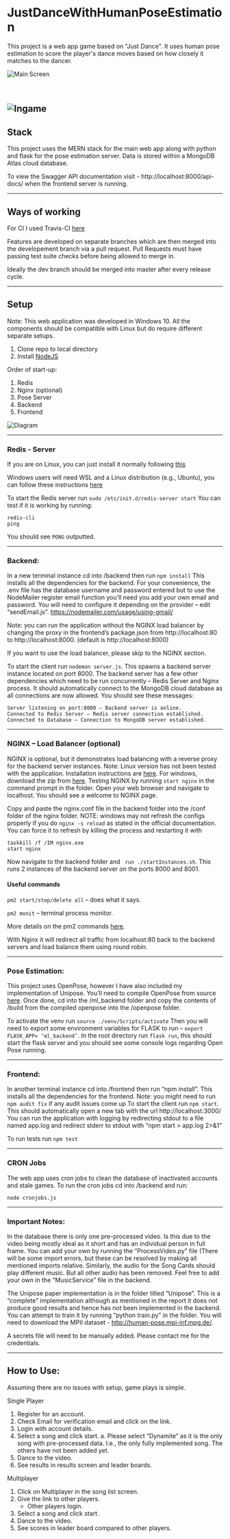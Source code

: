 # JustDanceWithHumanPoseEstimation

This project is a web app game based on "Just Dance".
It uses human pose estimation to score the player's dance moves based on how closely it matches to the dancer. 

![Main Screen](images/mainscreen.png "Main Screen")

<br/>

![Ingame](images/ingame.png "Ingame Screen")
---
## Stack

This project uses the MERN stack for the main web app along with python and flask for the pose estimation server.
Data is stored within a MongoDB Atlas cloud database.

To view the Swagger API documentation visit - http://localhost:8000/api-docs/ when the frontend server is running.


---
## Ways of working

For CI I used Travis-CI [here]()

Features are developed on separate branches which are then merged into the developement branch via a pull request. Pull Requests must have passing test suite checks before being allowed to merge in.

Ideally the dev branch should be merged into master after every release cycle.

---

## Setup
Note: This web application was developed in Windows 10. All the components should be compatible with Linux but do require different separate setups. 
1.	Clone repo to local directory
2.	Install [NodeJS](https://nodejs.org/en/download/)

Order of start-up:
1.	Redis
2.	Nginx (optional)
3.	Pose Server
4.	Backend
5.	Frontend

![Diagram](images/diagram.png)

---
### Redis - Server
If you are on Linux, you can just install it normally following  [this](https://redis.io/topics/quickstart)

Windows users will need WSL and a Linux distribution (e.g., Ubuntu), you can follow these instructions [here](https://redislabs.com/blog/redis-on-windows-10/)

To start the Redis server run ```sudo /etc/init.d/redis-server start```
You can test if it is working by running:
```
redis-cli 
ping
```
You should see `PONG` outputted.
 
---

### Backend:
In a new terminal instance cd into /backend then run ```npm install```
This installs all the dependencies for the backend.
For your convenience, the .env file has the database username and password entered but to use the NodeMailer register email function you’ll need you add your own email and password. You will need to configure it depending on the provider – edit “sendEmail.js”. https://nodemailer.com/usage/using-gmail/

Note: you can run the application without the NGINX load balancer by changing the proxy in the frontend’s package.json from http://localhost:80 to http://localhost:8000. (default is http://localhost:8000)


If you want to use the load balancer, please skip to the NGINX section.

To start the client run ```nodemon server.js```. This spawns a backend server instance located on port 8000. 
The backend server has a few other dependencies which need to be run concurrently – Redis Server and Nginx process. It should automatically connect to the MongoDB cloud database as all connections are now allowed. 
You should see these messages:

```
Server listening on port:8000 – Backend server is online.
Connected to Redis Server – Redis server connection established.
Connected to Database – Connection to MongoDB server established.
```

---

### NGINX – Load Balancer (optional)
NGINX is optional, but it demonstrates load balancing with a reverse proxy for the backend server instances.
Note: Linux version has not been tested with the application. Installation instructions are [here](https://www.nginx.com/resources/wiki/start/topics/tutorials/install/).
For windows, download the zip from [here](https://nginx.org/en/docs/windows.html).
Testing NGINX by running `start nginx` in the command prompt in the folder. Open your web browser and navigate to localhost. You should see a welcome to NGINX page. 

Copy and paste the nginx.conf file in the backend folder into the /conf folder of the nginx folder. 
NOTE: windows may not refresh the configs properly if you do ```nginx -s reload``` as stated in the official documentation.
You can force it to refresh by killing the process and restarting it with
```
taskkill /f /IM nginx.exe
start nginx
```
Now navigate to the backend folder and ``` run ./startInstances.sh```. This runs 2 instances of the backend server on the ports 8000 and 8001.

#### Useful commands
```pm2 start/stop/delete all``` – does what it says.

```pm2 monit``` – terminal process monitor.

More details on the pm2 commands [here](https://www.npmjs.com/package/pm2).

With Nginx it will redirect all traffic from localhost:80 back to the backend servers and load balance them using round robin.

---

### Pose Estimation:
This project uses OpenPose, however I have also included my implementation of Unipose.
You’ll need to compile OpenPose from source [here](https://github.com/CMU-Perceptual-Computing-Lab/openpose/blob/master/doc/installation/0_index.md#compiling-and-running-openpose-from-source).
Once done, cd into the /ml_backend folder and copy the contents of /build from the compiled openpose into the /openpose folder.

To activate the venv run ```source ./venv/Scripts/activate``` 
Then you will need to export some environment variables for FLASK to run – ```export FLASK_APP= ‘ml_backend’```. 
In the root directory run ```flask run```, this should start the flask server and you should see some console logs regarding Open Pose running.

---

### Frontend:
In another terminal instance cd into /frontend then run “npm install”. This installs all the dependencies for the frontend. Note: you might need to run ```npm audit fix``` if any audit issues come up
To start the client run ```npm start```. This should automatically open a new tab with the url http://localhost:3000/
You can run the application with logging by redirecting stdout to a file named app.log and redirect stderr to stdout with “npm start > app.log 2>&1”

To run tests run ```npm test```

---

### CRON Jobs
The web app uses cron jobs to clean the database of inactivated accounts and stale games. 
To run the cron jobs
cd into /backend
and run:

```node cronjobs.js```

---

### Important Notes:
In the database there is only one pre-processed video. Is this due to the video being mostly ideal as it short and has an individual person in full frame. You can add your own by running the “ProcessVideo.py” file (There will be some import errors, but these can be resolved by making all mentioned imports relative.
Similarly, the audio for the Song Cards should play different music. But all other audio has been removed. Feel free to add your own in the “MusicService” file in the backend.

The Unipose paper implementation is in the folder titled “Unipose”. This is a “complete” implementation although as mentioned in the report it does not produce good results and hence has not been implemented in the backend. You can attempt to train it by running “python train.py” in the folder. You will need to download the MPII dataset - http://human-pose.mpi-inf.mpg.de/. 

A secrets file will need to be manually added. Please contact me for the credentials.

---

## How to Use:

Assuming there are no issues with setup, game plays is simple.

Single Player
1.	Register for an account.
2.	Check Email for verification email and click on the link.
3.	Login with account details.
4.	Select a song and click start.
a.	Please select “Dynamite” as it is the only song with pre-processed data. I.e., the only fully implemented song. The others have not been added yet.
5.	Dance to the video.
6.	See results in results screen and leader boards.


Multiplayer
1.	Click on Multiplayer in the song list screen.
2.	Give the link to other players.
    -	Other players login.
3.	Select a song and click start.
4.	Dance to the video.
5.	See scores in leader board compared to other players.






